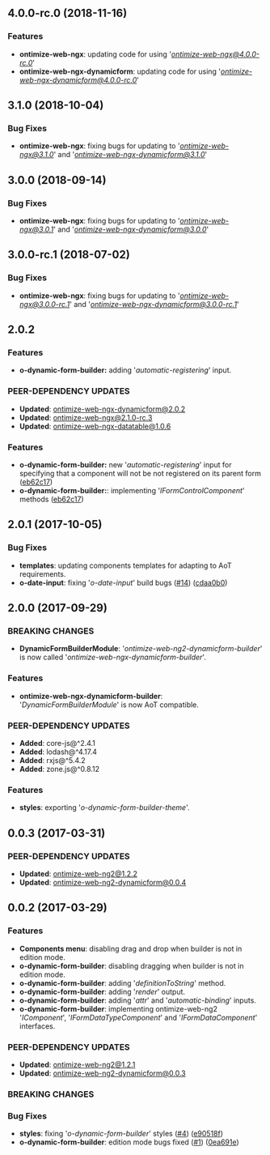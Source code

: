 ## 4.0.0-rc.0 (2018-11-16)
### Features
* **ontimize-web-ngx**: updating code for using '*ontimize-web-ngx@4.0.0-rc.0*'
* **ontimize-web-ngx-dynamicform**: updating code for using '*ontimize-web-ngx-dynamicform@4.0.0-rc.0*'

## 3.1.0 (2018-10-04)
### Bug Fixes
* **ontimize-web-ngx**: fixing bugs for updating to '*ontimize-web-ngx@3.1.0*' and '*ontimize-web-ngx-dynamicform@3.1.0*'

## 3.0.0 (2018-09-14)
### Bug Fixes
* **ontimize-web-ngx**: fixing bugs for updating to '*ontimize-web-ngx@3.0.1*' and '*ontimize-web-ngx-dynamicform@3.0.0*'

## 3.0.0-rc.1 (2018-07-02)
### Bug Fixes
* **ontimize-web-ngx**: fixing bugs for updating to '*ontimize-web-ngx@3.0.0-rc.1*' and '*ontimize-web-ngx-dynamicform@3.0.0-rc.1*'

## 2.0.2

### Features
* **o-dynamic-form-builder:** adding '*automatic-registering*' input.

### PEER-DEPENDENCY UPDATES ###
* **Updated**:   ontimize-web-ngx-dynamicform@2.0.2
* **Updated**:   ontimize-web-ngx@2.1.0-rc.3
* **Updated**:   ontimize-web-ngx-datatable@1.0.6

### Features
* **o-dynamic-form-builder:** new '*automatic-registering*' input for specifying that a component will not be not registered on its parent form ([eb62c17](https://github.com/OntimizeWeb/ontimize-web-ngx/commit/eb62c17))
* **o-dynamic-form-builder:**: implementing '*IFormControlComponent*' methods ([eb62c17](https://github.com/OntimizeWeb/ontimize-web-ngx/commit/eb62c17))

## 2.0.1 (2017-10-05)
### Bug Fixes
* **templates**: updating components templates for adapting to AoT requirements.
* **o-date-input**: fixing '*o-date-input*' build bugs ([#14](https://github.com/OntimizeWeb/ontimize-web-ng2-dynamicform-builder/issues/14)) ([cdaa0b0](https://github.com/OntimizeWeb/ontimize-web-ng2-dynamicform-builder/commit/cdaa0b0))

## 2.0.0 (2017-09-29)
### BREAKING CHANGES
* **DynamicFormBuilderModule**: '*ontimize-web-ng2-dynamicform-builder*' is now called '*ontimize-web-ngx-dynamicform-builder*'.

### Features
* **ontimize-web-ngx-dynamicform-builder**: '*DynamicFormBuilderModule*' is now AoT compatible.

### PEER-DEPENDENCY UPDATES ###
* **Added**:   core-js@^2.4.1
* **Added**:   lodash@^4.17.4
* **Added**:   rxjs@^5.4.2
* **Added**:   zone.js@^0.8.12

### Features
* **styles**: exporting '*o-dynamic-form-builder-theme*'.

## 0.0.3 (2017-03-31)

### PEER-DEPENDENCY UPDATES ###
* **Updated**: ontimize-web-ng2@1.2.2
* **Updated**: ontimize-web-ng2-dynamicform@0.0.4

## 0.0.2 (2017-03-29)

### Features
* **Components menu**: disabling drag and drop when builder is not in edition mode.
* **o-dynamic-form-builder**: disabling dragging when builder is not in edition mode.
* **o-dynamic-form-builder**: adding '*definitionToString*' method.
* **o-dynamic-form-builder**: adding '*render*' output.
* **o-dynamic-form-builder**: adding '*attr*' and '*automatic-binding*' inputs.
* **o-dynamic-form-builder**: implementing ontimize-web-ng2 '*IComponent*', '*IFormDataTypeComponent*' and '*IFormDataComponent*' interfaces.

### PEER-DEPENDENCY UPDATES ###
* **Updated**: ontimize-web-ng2@1.2.1
* **Updated**: ontimize-web-ng2-dynamicform@0.0.3

### BREAKING CHANGES

### Bug Fixes
* **styles**: fixing '*o-dynamic-form-builder*' styles ([#4](https://github.com/OntimizeWeb/ontimize-web-ng2-dynamicform-builder/issues/4)) ([e90518f](https://github.com/OntimizeWeb/ontimize-web-ng2-dynamicform-builder/commit/e90518f))
* **o-dynamic-form-builder**: edition mode bugs fixed ([#1](https://github.com/OntimizeWeb/ontimize-web-ng2/issues/1)) ([0ea691e](https://github.com/OntimizeWeb/ontimize-web-ng2/commit/0ea691e))
